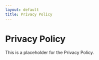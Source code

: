 ```yaml
---
layout: default
title: Privacy Policy
---
```


# Privacy Policy

This is a placeholder for the Privacy Policy.
